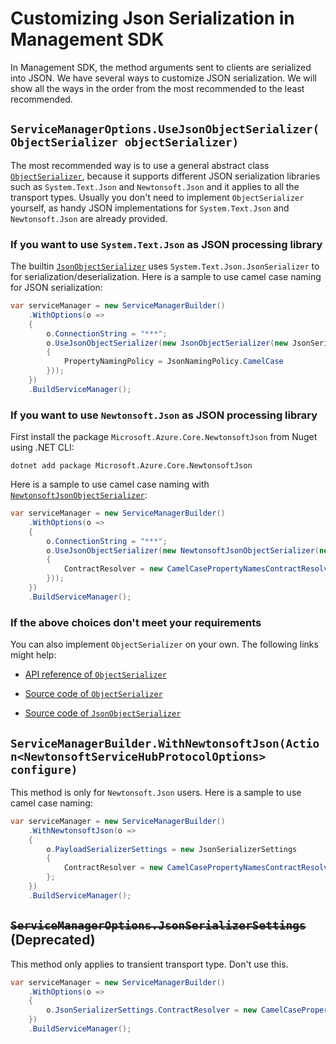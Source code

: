 # Customizing Json Serialization in Management SDK
In Management SDK, the method arguments sent to clients are serialized into JSON. We have several ways to customize JSON serialization. We will show all the ways in the order from the most recommended to the least recommended.

## `ServiceManagerOptions.UseJsonObjectSerializer(ObjectSerializer objectSerializer)`
The most recommended way is to use a general abstract class [`ObjectSerializer`](https://azuresdkdocs.blob.core.windows.net/$web/dotnet/Azure.Core/1.21.0/api/Azure.Core.Serialization/Azure.Core.Serialization.ObjectSerializer.html), because it supports different JSON serialization libraries such as `System.Text.Json` and `Newtonsoft.Json` and it applies to all the transport types. Usually you don't need to implement `ObjectSerializer` yourself, as handy JSON implementations for `System.Text.Json` and `Newtonsoft.Json` are already provided.

### If you want to use `System.Text.Json` as JSON processing library
The builtin [`JsonObjectSerializer`](https://azuresdkdocs.blob.core.windows.net/$web/dotnet/Azure.Core/1.21.0/api/Azure.Core.Serialization/Azure.Core.Serialization.JsonObjectSerializer.html) uses `System.Text.Json.JsonSerializer` to for serialization/deserialization. Here is a sample to use camel case naming for JSON serialization:

```cs
var serviceManager = new ServiceManagerBuilder()
    .WithOptions(o =>
    {
        o.ConnectionString = "***";
        o.UseJsonObjectSerializer(new JsonObjectSerializer(new JsonSerializerOptions
        {
            PropertyNamingPolicy = JsonNamingPolicy.CamelCase
        }));
    })
    .BuildServiceManager();

```

### If you want to use `Newtonsoft.Json` as JSON processing library
First install the package `Microsoft.Azure.Core.NewtonsoftJson` from Nuget using .NET CLI:
```dotnetcli
dotnet add package Microsoft.Azure.Core.NewtonsoftJson
```
Here is a sample to use camel case naming with [`NewtonsoftJsonObjectSerializer`](https://azuresdkdocs.blob.core.windows.net/$web/dotnet/Microsoft.Azure.Core.NewtonsoftJson/1.0.0/index.html):

```cs
var serviceManager = new ServiceManagerBuilder()
    .WithOptions(o =>
    {
        o.ConnectionString = "***";
        o.UseJsonObjectSerializer(new NewtonsoftJsonObjectSerializer(new JsonSerializerSettings()
        {
            ContractResolver = new CamelCasePropertyNamesContractResolver()
        }));
    })
    .BuildServiceManager();
```

### If the above choices don't meet your requirements
You can also implement `ObjectSerializer` on your own. The following links might help:

* [API reference of `ObjectSerializer`](https://azuresdkdocs.blob.core.windows.net/$web/dotnet/Azure.Core/1.21.0/api/Azure.Core.Serialization/Azure.Core.Serialization.ObjectSerializer.html)

* [Source code of `ObjectSerializer`](https://github.com/Azure/azure-sdk-for-net/blob/main/sdk/core/Azure.Core/src/Serialization/ObjectSerializer.cs)

* [Source code of `JsonObjectSerializer`](https://github.com/Azure/azure-sdk-for-net/blob/main/sdk/core/Azure.Core/src/Serialization/JsonObjectSerializer.cs)


## `ServiceManagerBuilder.WithNewtonsoftJson(Action<NewtonsoftServiceHubProtocolOptions> configure)`
This method is only for `Newtonsoft.Json` users. Here is a sample to use camel case naming:
```cs
var serviceManager = new ServiceManagerBuilder()
    .WithNewtonsoftJson(o =>
    {
        o.PayloadSerializerSettings = new JsonSerializerSettings
        {
            ContractResolver = new CamelCasePropertyNamesContractResolver()
        };
    })
    .BuildServiceManager();
```

## ~~`ServiceManagerOptions.JsonSerializerSettings`~~ (Deprecated)
This method only applies to transient transport type. Don't use this.
```cs
var serviceManager = new ServiceManagerBuilder()
    .WithOptions(o =>
    {
        o.JsonSerializerSettings.ContractResolver = new CamelCasePropertyNamesContractResolver();
    })
    .BuildServiceManager();
```
